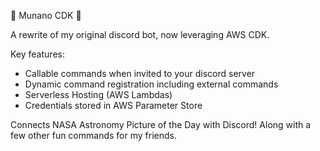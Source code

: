 🤖 Munano CDK 🤖

A rewrite of my original discord bot, now leveraging AWS CDK.

Key features:
* Callable commands when invited to your discord server
* Dynamic command registration including external commands
* Serverless Hosting (AWS Lambdas)
* Credentials stored in AWS Parameter Store

Connects NASA Astronomy Picture of the Day with Discord! Along with a few other fun commands for my friends.
